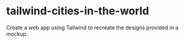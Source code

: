 # tailwind-cities-in-the-world
Create a web app using Tailwind to recreate the designs provided in a mockup.
